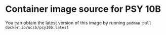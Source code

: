 # Container image source for PSY 10B
You can obtain the latest version of this image by running `podman pull docker.io/ucsb/psy10b:latest`
